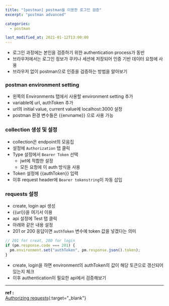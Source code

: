 ```yaml
---
title: "[postman] postman을 이용한 로그인 검증"
excerpt: "postman advanced"

categories:
  - postman

last_modified_at: 2021-01-12T13:00:00
---
```


- 로그인 과정에는 본인을 검증하기 위한 authentication process가 동반
- 브라우저에서는 로그인 정보가 쿠키나 세션에 저장되어 인증 기반 데이터 요청에 사용
- 브라우저 없이 postman으로 인증을 검증하는 방법을 알아보기

### postman environment setting

- 왼쪽의 Environments 탭에서 사용할 environment setting 추가
- variable에 url, authToken 추가
- url의 initial value, current value에 localhost:3000 설정
- postman 환경 변수들은 \{\{envname}} 으로 사용 가능

### collection 생성 및 설정

- collection은 endpoint의 모음집
- 설정에 `Authorization` 탭 클릭
- Type 설정에서 `Bearer Token` 선택
  - jwt에 적합한 설정
  - 모든 요청에 이 auth 방식을 사용
- Token 설정에 \{\{authToken}} 입력
- 이후 request header에 `Bearer tokenstring`이 자동 삽입

### requests 설정

- create, login api 생성
- \{\{url}}을 여기서 이용
- api 설정에 Test 탭 클릭
- 아래와 같은 내용 설정
- 201 or 200 응답이면 `authToken` 변수에 token 값을 넣겠다는 의미

```js
// 201 for creat, 200 for login
if (pm.response.code === 201) {
  pm.environment.set("authToken", pm.response.json().token);
}
```

- create, login을 하면 environment의 authToken의 값이 해당 토큰으로 갱신되어있는지 체크
- 이후 authentication이 필요한 api에서 검증해보기

---

**ref :**  
[Authorizing requests](https://learning.postman.com/docs/sending-requests/authorization/){:target="\_blank"}
